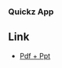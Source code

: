 ### Quickz App
## Link
- [Pdf + Ppt](https://drive.google.com/drive/folders/1XTcPa_YnyHTgigxv6bc_toDK79Au5lQK?usp=drive_link)
